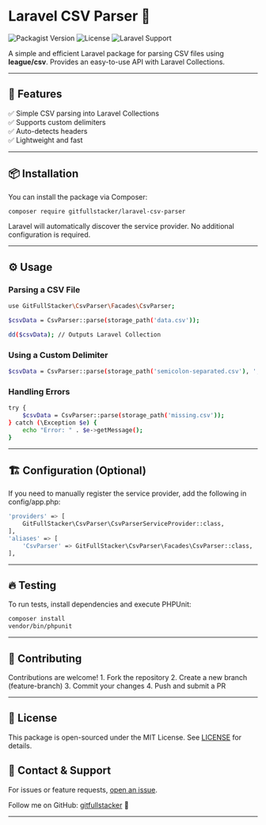 # Laravel CSV Parser 📄

![Packagist Version](https://img.shields.io/packagist/v/gitfullstacker/laravel-csv-parser)
![License](https://img.shields.io/github/license/gitfullstacker/laravel-csv-parser)
![Laravel Support](https://img.shields.io/badge/Laravel-8%2B-blue)

A simple and efficient Laravel package for parsing CSV files using **league/csv**. Provides an easy-to-use API with Laravel Collections.

---

## 🚀 Features

✅ Simple CSV parsing into Laravel Collections  
✅ Supports custom delimiters  
✅ Auto-detects headers  
✅ Lightweight and fast  

---

## 📦 Installation

You can install the package via Composer:

```sh
composer require gitfullstacker/laravel-csv-parser
```

Laravel will automatically discover the service provider. No additional configuration is required.

---

## ⚙️ Usage

### Parsing a CSV File

```sh
use GitFullStacker\CsvParser\Facades\CsvParser;

$csvData = CsvParser::parse(storage_path('data.csv'));

dd($csvData); // Outputs Laravel Collection
```

### Using a Custom Delimiter

```sh
$csvData = CsvParser::parse(storage_path('semicolon-separated.csv'), ';');
```

### Handling Errors

```sh
try {
    $csvData = CsvParser::parse(storage_path('missing.csv'));
} catch (\Exception $e) {
    echo "Error: " . $e->getMessage();
}
```

---

## 🏗 Configuration (Optional)

If you need to manually register the service provider, add the following in config/app.php:

```sh
'providers' => [
    GitFullStacker\CsvParser\CsvParserServiceProvider::class,
],
'aliases' => [
    'CsvParser' => GitFullStacker\CsvParser\Facades\CsvParser::class,
],
```

---

## 🔥 Testing

To run tests, install dependencies and execute PHPUnit:

```sh
composer install
vendor/bin/phpunit
```

---

## 🤝 Contributing

Contributions are welcome!
	1.	Fork the repository
	2.	Create a new branch (feature-branch)
	3.	Commit your changes
	4.	Push and submit a PR

---

## 📜 License

This package is open-sourced under the MIT License. See [LICENSE](./LICENSE) for details.

## 📩 Contact & Support

For issues or feature requests, [open an issue](https://github.com/gitfullstacker/laravel-csv-parser/issues).

Follow me on GitHub: [gitfullstacker](https://github.com/gitfullstacker) 🚀

---
